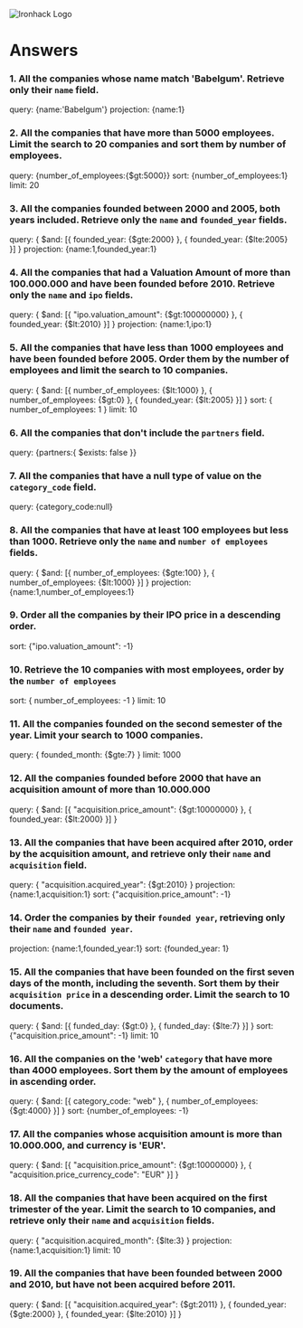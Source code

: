 ![Ironhack Logo](https://i.imgur.com/1QgrNNw.png)

# Answers

### 1. All the companies whose name match 'Babelgum'. Retrieve only their `name` field.

query: {name:'Babelgum'}
projection: {name:1}

### 2. All the companies that have more than 5000 employees. Limit the search to 20 companies and sort them by **number of employees**.

query: {number_of_employees:{$gt:5000}}
sort: {number_of_employees:1}
limit: 20

### 3. All the companies founded between 2000 and 2005, both years included. Retrieve only the `name` and `founded_year` fields.

query: { $and: [{ founded_year: {$gte:2000} }, { founded_year: {$lte:2005} }] }
projection: {name:1,founded_year:1}


### 4. All the companies that had a Valuation Amount of more than 100.000.000 and have been founded before 2010. Retrieve only the `name` and `ipo` fields.

query: { $and: [{ "ipo.valuation_amount": {$gt:100000000} }, { founded_year: {$lt:2010} }] }
projection: {name:1,ipo:1}


### 5. All the companies that have less than 1000 employees and have been founded before 2005. Order them by the number of employees and limit the search to 10 companies.

query: { $and: [{ number_of_employees: {$lt:1000} }, { number_of_employees: {$gt:0} }, { founded_year: {$lt:2005} }] }
sort: { number_of_employees: 1 }
limit: 10

### 6. All the companies that don't include the `partners` field.

query: {partners:{ $exists: false }}


### 7. All the companies that have a null type of value on the `category_code` field.

query: {category_code:null}

### 8. All the companies that have at least 100 employees but less than 1000. Retrieve only the `name` and `number of employees` fields.

query: { $and: [{ number_of_employees: {$gte:100} }, { number_of_employees: {$lt:1000} }] }
projection: {name:1,number_of_employees:1}

### 9. Order all the companies by their IPO price in a descending order.

sort: {"ipo.valuation_amount": -1}

### 10. Retrieve the 10 companies with most employees, order by the `number of employees`

sort: { number_of_employees: -1 }
limit: 10

### 11. All the companies founded on the second semester of the year. Limit your search to 1000 companies.

query: { founded_month: {$gte:7} }
limit: 1000

### 12. All the companies founded before 2000 that have an acquisition amount of more than 10.000.000

query: { $and: [{ "acquisition.price_amount": {$gt:10000000} }, { founded_year: {$lt:2000} }] }

### 13. All the companies that have been acquired after 2010, order by the acquisition amount, and retrieve only their `name` and `acquisition` field.

query: { "acquisition.acquired_year": {$gt:2010} }
projection: {name:1,acquisition:1}
sort: {"acquisition.price_amount": -1}

### 14. Order the companies by their `founded year`, retrieving only their `name` and `founded year`.

projection: {name:1,founded_year:1}
sort: {founded_year: 1}

### 15. All the companies that have been founded on the first seven days of the month, including the seventh. Sort them by their `acquisition price` in a descending order. Limit the search to 10 documents.

query: { $and: [{ funded_day: {$gt:0} }, { funded_day: {$lte:7} }] }
sort: {"acquisition.price_amount": -1}
limit: 10

### 16. All the companies on the 'web' `category` that have more than 4000 employees. Sort them by the amount of employees in ascending order.

query: { $and: [{ category_code: "web" }, { number_of_employees: {$gt:4000} }] }
sort: {number_of_employees: -1}

### 17. All the companies whose acquisition amount is more than 10.000.000, and currency is 'EUR'.

query: { $and: [{ "acquisition.price_amount": {$gt:10000000} }, { "acquisition.price_currency_code": "EUR" }] }


### 18. All the companies that have been acquired on the first trimester of the year. Limit the search to 10 companies, and retrieve only their `name` and `acquisition` fields.

query: { "acquisition.acquired_month": {$lte:3} }
projection: {name:1,acquisition:1}
limit: 10

### 19. All the companies that have been founded between 2000 and 2010, but have not been acquired before 2011.

query: { $and: [{ "acquisition.acquired_year": {$gt:2011} }, { founded_year: {$gte:2000} }, { founded_year: {$lte:2010} }] }



